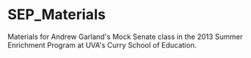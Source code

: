 SEP_Materials
=============
Materials for Andrew Garland's Mock Senate class in the 2013 Summer Enrichment Program at UVA's Curry School of Education.
